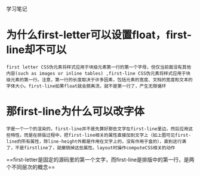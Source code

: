学习笔记

# 为什么first-letter可以设置float，first-line却不可以

```
first letter CSS伪元素将样式应用于块级元素第一行的第一个字母，但仅当前面没有其他内容(such as images or inline tables) ,first-line CSS伪元素将样式应用于块级元素的第一行。注意，第一行的长度取决于许多因素，包括元素的宽度、文档的宽度和文本的字体大小。first-line如果float就会脱离流，就不是第一行了，产生无限循环
```

# 那first-line为什么可以改字体

```
字是一个一个的渲染的，first-line并不是先算好那些文字在first-line里边，然后应用这些特性。而是在排版过程中，把first-line相关的属性直接加到文字上（如上图可见first-line的所有属性，除line-height外都是作用在文字上的，没有作用于盒的），直到这行满了，不是firstline了，就撤销掉这些属性。layout时操作computeCSS相关的动作
```

==first-letter是固定的源码里的第一个文字，而first-line是排版中的第一行，是两个不同层次的概念==